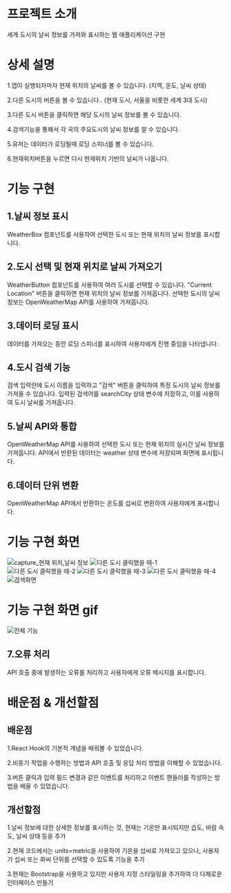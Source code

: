 # 프로젝트 소개

세계 도시의 날씨 정보를 가져와 표시하는 웹 애플리케이션 구현

# 상세 설명

1.앱이 실행되자마자 현재 위치의 날씨를 볼 수 있습니다. (지역, 온도, 날씨 상태)

2.다른 도시의 버튼을 볼 수 있습니다.. (현재 도시, 서울을 비롯한 세계 3대 도시)

3.다른 도시 버튼을 클릭하면 해당 도시의 날씨 정보를 볼 수 있습니다.
 
4.검색기능을 통해서 각 국의 주요도시의 날씨 정보를 알 수 있습니다.

5.유저는 데이터가 로딩될때 로딩 스피너를 볼 수 있습니다.

6.현재위치버튼을 누르면 다시 현재위치 기반의 날씨가 나옵니다.


# 기능 구현

## 1.날씨 정보 표시

WeatherBox 컴포넌트를 사용하여 선택한 도시 또는 현재 위치의 날씨 정보를 표시합니다.

## 2.도시 선택 및 현재 위치로 날씨 가져오기

WeatherButton 컴포넌트를 사용하여 여러 도시를 선택할 수 있습니다.
"Current Location" 버튼을 클릭하면 현재 위치의 날씨 정보를 가져옵니다.
선택한 도시의 날씨 정보는 OpenWeatherMap API를 사용하여 가져옵니다.

## 3.데이터 로딩 표시

데이터를 가져오는 동안 로딩 스피너를 표시하여 사용자에게 진행 중임을 나타냅니다.

## 4.도시 검색 기능

검색 입력란에 도시 이름을 입력하고 "검색" 버튼을 클릭하여 특정 도시의 날씨 정보를 가져올 수 있습니다.
입력된 검색어를 searchCity 상태 변수에 저장하고, 이를 사용하여 도시 날씨를 가져옵니다.

## 5.날씨 API와 통합

OpenWeatherMap API를 사용하여 선택한 도시 또는 현재 위치의 실시간 날씨 정보를 가져옵니다.
API에서 반환된 데이터는 weather 상태 변수에 저장되며 화면에 표시됩니다.

## 6.데이터 단위 변환

OpenWeatherMap API에서 반환하는 온도를 섭씨로 변환하여 사용자에게 표시합니다.

# 기능 구현 화면
![capture_현재 위치,날씨 정보](https://github.com/kmo5112/weather-app/assets/129703278/6a15b81b-fe62-46ef-a704-d39a36e0c7f0)
![다른 도시 클릭했을 때-1](https://github.com/kmo5112/weather-app/assets/129703278/e8e5eed8-85e7-405e-a2ec-f2f1b8a91aee)
![다른 도시 클릭했을 때-2](https://github.com/kmo5112/weather-app/assets/129703278/dd2d9861-0b0d-460d-baf6-53cf5b2ad917)
![다른 도시 클릭했을 때-3](https://github.com/kmo5112/weather-app/assets/129703278/6454792f-21ed-437c-963e-31bf2da3227a)
![다른 도시 클릭했을 때-4](https://github.com/kmo5112/weather-app/assets/129703278/9128c12e-9f39-45f0-93aa-60913840ccb9)
![검색화면](https://github.com/kmo5112/weather-app/assets/129703278/94490e75-055c-456e-8d29-9748a7e35e3e)


# 기능 구현 화면 gif
![전체 기능](https://github.com/kmo5112/weather-app/assets/129703278/39af528c-3332-4340-83ea-ff61a1b7c7fd)

## 7.오류 처리

API 호출 중에 발생하는 오류를 처리하고 사용자에게 오류 메시지를 표시합니다.

# 배운점 & 개선할점

## 배운점

1.React Hook의 기본적 개념을 배워볼 수 있었습니다.

2.비동기 작업을 수행하는 방법과 API 호출 및 응답 처리 방법을 이해할 수 있었습니다.

3.버튼 클릭과 입력 필드 변경과 같은 이벤트를 처리하고 이벤트 핸들러를 작성하는 방법을 배울 수 있었습니다.

## 개선할점

1.날씨 정보에 대한 상세한 정보를 표시하는 것, 현재는 기온만 표시되지만 습도, 바람 속도, 날씨 상태 등을 추가


2.현재 코드에서는 units=metric을 사용하여 기온을 섭씨로 가져오고 있으나, 사용자가 섭씨 또는 화씨 단위를 선택할 수 있도록 기능을 추가


3.현재는 Bootstrap을 사용하고 있지만 사용자 지정 스타일링을 추가하여 더 다채로운 인터페이스 만들기




